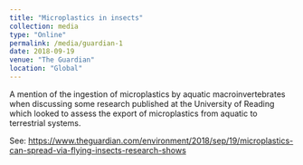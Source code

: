 ```yaml
---
title: "Microplastics in insects"
collection: media
type: "Online"
permalink: /media/guardian-1
date: 2018-09-19
venue: "The Guardian"
location: "Global"
---
```

 
A mention of the ingestion of microplastics by aquatic macroinvertebrates when discussing some research published at the University of Reading which looked to assess the export of microplastics from aquatic to terrestrial systems. 

See: https://www.theguardian.com/environment/2018/sep/19/microplastics-can-spread-via-flying-insects-research-shows
